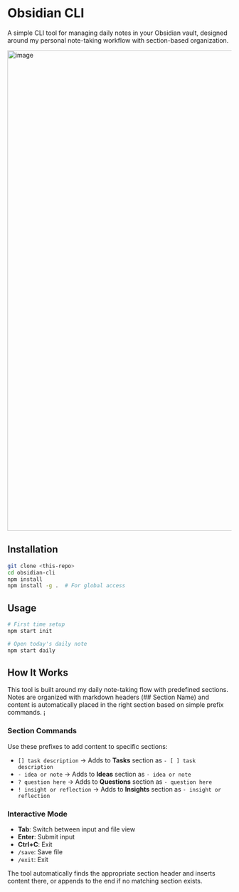 # Obsidian CLI

A simple CLI tool for managing daily notes in your Obsidian vault, designed around my personal note-taking workflow with section-based organization.

<img width="1920" height="1080" alt="image" src="https://github.com/user-attachments/assets/91509a6b-9116-48d9-94ed-cdbc8189b285" />


## Installation

```bash
git clone <this-repo>
cd obsidian-cli
npm install
npm install -g .  # For global access
```

## Usage

```bash
# First time setup
npm start init

# Open today's daily note
npm start daily
```

## How It Works

This tool is built around my daily note-taking flow with predefined sections. Notes are organized with markdown headers (## Section Name) and content is automatically placed in the right section based on simple prefix commands.
¡
### Section Commands

Use these prefixes to add content to specific sections:

- `[] task description` → Adds to **Tasks** section as `- [ ] task description`
- `- idea or note` → Adds to **Ideas** section as `- idea or note`
- `? question here` → Adds to **Questions** section as `- question here`
- `! insight or reflection` → Adds to **Insights** section as `- insight or reflection`

### Interactive Mode

- **Tab**: Switch between input and file view
- **Enter**: Submit input
- **Ctrl+C**: Exit
- `/save`: Save file
- `/exit`: Exit

The tool automatically finds the appropriate section header and inserts content there, or appends to the end if no matching section exists.
